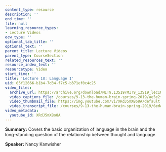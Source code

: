 ```yaml
---
content_type: resource
description: ''
end_time: ''
file: null
learning_resource_types:
- Lecture Videos
ocw_type: ''
optional_tab_title: ''
optional_text: ''
parent_title: Lecture Videos
parent_type: CourseSection
related_resources_text: ''
resource_index_text: ''
resourcetype: Video
start_time: ''
title: 'Lecture 18: Language I'
uid: 05f12666-b1b4-7d34-f7c5-b371ef0c4c25
video_files:
  archive_url: https://archive.org/download/MIT9.13S19/MIT9_13S19_lec18_300k.mp4
  video_captions_file: /courses/9-13-the-human-brain-spring-2019/ae5e2f7a998b58d8a1cbf3c0c3626723_XRdJ5mXBo8A.vtt
  video_thumbnail_file: https://img.youtube.com/vi/XRdJ5mXBo8A/default.jpg
  video_transcript_file: /courses/9-13-the-human-brain-spring-2019/6eda0de6cc9a130c1317ed0a9ce86e29_XRdJ5mXBo8A.pdf
video_metadata:
  youtube_id: XRdJ5mXBo8A
---
```


**Summary:** Covers the basic organization of language in the brain and the long-standing question of the relationship between thought and language.

**Speaker:** Nancy Kanwisher



